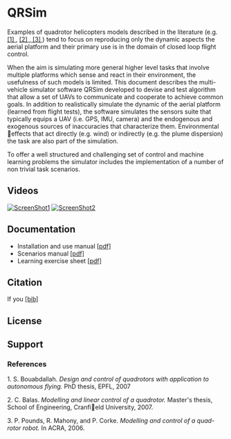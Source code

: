 QRSim
=====

Examples of quadrotor helicopters models described in the literature (e.g. [ [1] ](#one), [ [2] ](#two),[ [3] ](#three)) tend to focus on reproducing only the dynamic aspects the aerial platform and their
primary use is in the domain of closed loop flight control. 

When the aim is simulating more general higher level tasks that involve multiple platforms which sense and react in their environment, the usefulness of such models is limited.
This document describes the multi-vehicle simulator software QRSim developed to
devise and test algorithm that allow a set of UAVs to communicate and cooperate to
achieve common goals. In addition to realistically simulate the dynamic of the aerial platform (learned from flight tests), the software simulates the sensors suite that typically equips a UAV (i.e. GPS, IMU, camera) and the endogenous and exogenous sources of inaccuracies that characterize them. Environmental effects that act directly (e.g. wind) or indirectly (e.g. the plume dispersion) the task are also part of the simulation.

To offer a well structured and challenging set of control and machine learning problems
the simulator includes the implementation of a number of non trivial task scenarios.

## Videos
[![ScreenShot1](https://github.com/UCL-CompLACS/qrsim/doc/Youtube_Video1.png)](http://youtu.be/5ka4tP0z2RQ)
[![ScreenShot2](https://github.com/UCL-CompLACS/qrsim/doc/Youtube_Video2.png)](http://youtu.be/SjOaX4Z0iLk)

## Documentation
* Installation and use manual <a href="https://github.com/UCL-CompLACS/qrsim/doc/manual.pdf">[pdf]<a/>
* Scenarios manual <a href="https://github.com/UCL-CompLACS/qrsim/doc/scenarios.pdf">[pdf]<a/>
* Learning exercise sheet <a href="https://github.com/UCL-CompLACS/qrsim/doc/exercises.pdf">[pdf]<a/> 


## Citation
If you <a href="https://github.com/UCL-CompLACS/qrsim/doc/qrsimcite.bib">[bib]<a/>

## License

## Support

### References
1.<a id="one"></a>  S. Bouabdallah. _Design and control of quadrotors with application to autonomous flying._ PhD thesis, EPFL, 2007

2.<a id="two"></a>  C. Balas. _Modelling and linear control of a quadrotor._ Master's thesis, School of
Engineering, Cranfield University, 2007.

3.<a id="three"></a>  P. Pounds, R. Mahony, and P. Corke. _Modelling and control of a quad-rotor robot._
In ACRA, 2006.




